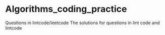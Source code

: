 # Algorithms_coding_practice
Questions in lintcode/leetcode
The solutions for questions in lint code and lintcode
